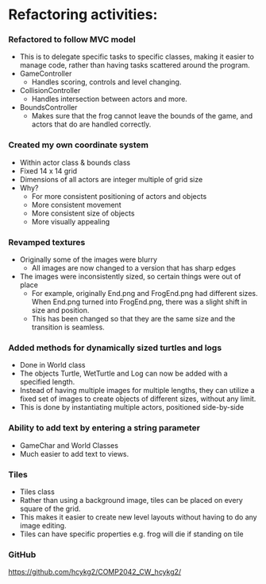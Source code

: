 # Refactoring activities:

### Refactored to follow MVC model

- This is to delegate specific tasks to specific classes, making it easier to manage code, rather than having tasks scattered around the program.
- GameController
  - Handles scoring, controls and level changing.
- CollisionController
  - Handles intersection between actors and more.
- BoundsController
  - Makes sure that the frog cannot leave the bounds of the game, and actors that do are handled correctly.



### Created my own coordinate system

- Within actor class & bounds class
- Fixed 14 x 14 grid
- Dimensions of all actors are integer multiple of grid size
- Why?
  - For more consistent positioning of actors and objects
  - More consistent movement
  - More consistent size of objects
  - More visually appealing



### Revamped textures

- Originally some of the images were blurry
  - All images are now changed to a version that has sharp edges
- The images were inconsistently sized, so certain things were out of place
  - For example, originally End.png and FrogEnd.png had different sizes. When End.png turned into FrogEnd.png, there was a slight shift in size and position.
  - This has been changed so that they are the same size and the transition is seamless.



### Added methods for dynamically sized turtles and logs

- Done in World class
- The objects Turtle, WetTurtle and Log can now be added with a specified length.
- Instead of having multiple images for multiple lengths, they can utilize a fixed set of images to create objects of different sizes, without any limit.
- This is done by instantiating multiple actors, positioned side-by-side



### Ability to add text by entering a string parameter

- GameChar and World Classes
- Much easier to add text to views.



### Tiles

- Tiles class
- Rather than using a background image, tiles can be placed on every square of the grid.
- This makes it easier to create new level layouts without having to do any image editing.
- Tiles can have specific properties e.g. frog will die if standing on tile



### GitHub

https://github.com/hcykg2/COMP2042_CW_hcykg2/